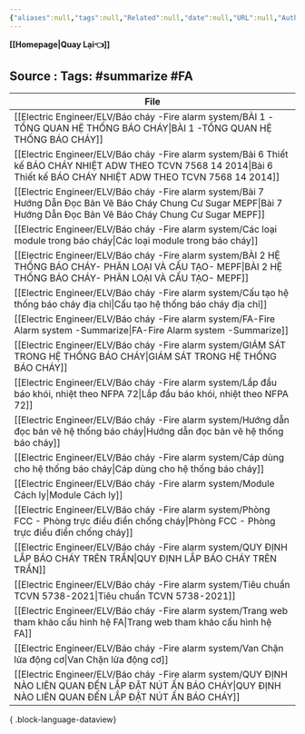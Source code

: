 ```yaml
---
{"aliases":null,"tags":null,"Related":null,"date":null,"URL":null,"Author":null,"dg-publish":true,"image":null,"permalink":"/Electric Engineer/ELV/Báo cháy -Fire alarm system/FA-Fire Alarm system -Summarize/","dgPassFrontmatter":true,"noteIcon":"2","created":"2024-01-19T10:07:27.175+07:00","updated":"2024-01-19T10:13:01.393+07:00"}
---
```


**[[Homepage\|Quay Lại👈]]**

Source : 
Tags: #summarize #FA 
---



| File                                                                                                                                                                        |
| --------------------------------------------------------------------------------------------------------------------------------------------------------------------------- |
| [[Electric Engineer/ELV/Báo cháy -Fire alarm system/BÀI 1 -TỔNG QUAN HỆ THỐNG BÁO CHÁY\|BÀI 1 -TỔNG QUAN HỆ THỐNG BÁO CHÁY]]                                             |
| [[Electric Engineer/ELV/Báo cháy -Fire alarm system/Bài 6 Thiết kế BÁO CHÁY NHIỆT ADW THEO TCVN 7568 14 2014\|Bài 6 Thiết kế BÁO CHÁY NHIỆT ADW THEO TCVN 7568 14 2014]] |
| [[Electric Engineer/ELV/Báo cháy -Fire alarm system/Bài 7 Hướng Dẫn Đọc Bản Vẽ Báo Cháy Chung Cư  Sugar MEPF\|Bài 7 Hướng Dẫn Đọc Bản Vẽ Báo Cháy Chung Cư  Sugar MEPF]] |
| [[Electric Engineer/ELV/Báo cháy -Fire alarm system/Các loại module trong báo cháy\|Các loại module trong báo cháy]]                                                     |
| [[Electric Engineer/ELV/Báo cháy -Fire alarm system/BÀI 2 HỆ THỐNG BÁO CHÁY- PHÂN LOẠI VÀ CẤU TẠO- MEPF\|BÀI 2 HỆ THỐNG BÁO CHÁY- PHÂN LOẠI VÀ CẤU TẠO- MEPF]]           |
| [[Electric Engineer/ELV/Báo cháy -Fire alarm system/Cấu tạo hệ thống báo cháy địa chỉ\|Cấu tạo hệ thống báo cháy địa chỉ]]                                               |
| [[Electric Engineer/ELV/Báo cháy -Fire alarm system/FA-Fire Alarm system -Summarize\|FA-Fire Alarm system -Summarize]]                                                   |
| [[Electric Engineer/ELV/Báo cháy -Fire alarm system/GIÁM SÁT TRONG HỆ THỐNG BÁO CHÁY\|GIÁM SÁT TRONG HỆ THỐNG BÁO CHÁY]]                                                 |
| [[Electric Engineer/ELV/Báo cháy -Fire alarm system/Lắp đầu báo khói, nhiệt theo NFPA 72\|Lắp đầu báo khói, nhiệt theo NFPA 72]]                                         |
| [[Electric Engineer/ELV/Báo cháy -Fire alarm system/Hướng dẫn đọc bản vẽ hệ thống báo cháy\|Hướng dẫn đọc bản vẽ hệ thống báo cháy]]                                     |
| [[Electric Engineer/ELV/Báo cháy -Fire alarm system/Cáp dùng cho hệ thống báo cháy\|Cáp dùng cho hệ thống báo cháy]]                                                     |
| [[Electric Engineer/ELV/Báo cháy -Fire alarm system/Module Cách ly\|Module Cách ly]]                                                                                     |
| [[Electric Engineer/ELV/Báo cháy -Fire alarm system/Phòng FCC - Phòng trực điều điển chống cháy\|Phòng FCC - Phòng trực điều điển chống cháy]]                           |
| [[Electric Engineer/ELV/Báo cháy -Fire alarm system/QUY ĐỊNH LẮP BÁO CHÁY TRÊN TRẦN\|QUY ĐỊNH LẮP BÁO CHÁY TRÊN TRẦN]]                                                   |
| [[Electric Engineer/ELV/Báo cháy -Fire alarm system/Tiêu chuẩn TCVN 5738-2021\|Tiêu chuẩn TCVN 5738-2021]]                                                               |
| [[Electric Engineer/ELV/Báo cháy -Fire alarm system/Trang web tham khảo cấu hình hệ FA\|Trang web tham khảo cấu hình hệ FA]]                                             |
| [[Electric Engineer/ELV/Báo cháy -Fire alarm system/Van Chặn lửa động cơ\|Van Chặn lửa động cơ]]                                                                         |
| [[Electric Engineer/ELV/Báo cháy -Fire alarm system/QUY ĐỊNH NÀO LIÊN QUAN ĐẾN LẮP ĐẶT NÚT ẤN BÁO CHÁY\|QUY ĐỊNH NÀO LIÊN QUAN ĐẾN LẮP ĐẶT NÚT ẤN BÁO CHÁY]]             |

{ .block-language-dataview}